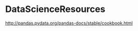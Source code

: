 DataScienceResources
====================

http://pandas.pydata.org/pandas-docs/stable/cookbook.html
